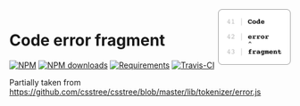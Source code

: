 [npm-icon]:           https://img.shields.io/npm/v/code-error-fragment.svg
[npm-downloads-icon]: https://img.shields.io/npm/dm/code-error-fragment.svg
[npm-url]:            https://www.npmjs.com/package/code-error-fragment

[node-versions-icon]: https://img.shields.io/node/v/code-error-fragment.svg
[node-url]:           https://nodejs.org

[test-icon]:          https://travis-ci.org/vtrushin/code-error-fragment.svg?branch=master
[test-url]:           https://travis-ci.org/vtrushin/code-error-fragment

[coverage-icon]:      https://coveralls.io/repos/github/vtrushin/code-error-fragment/badge.svg?branch=master
[coverage-url]:       https://coveralls.io/github/vtrushin/code-error-fragment?branch=master

<img src="logo.svg" alt="Code error fragment" width="130" height="100" align="right" />

# Code error fragment

[![NPM][npm-icon]][npm-url]
[![NPM downloads][npm-downloads-icon]][npm-url]
[![Requirements][node-versions-icon]][node-url]
[![Travis-CI][test-icon]][test-url]

Partially taken from https://github.com/csstree/csstree/blob/master/lib/tokenizer/error.js

